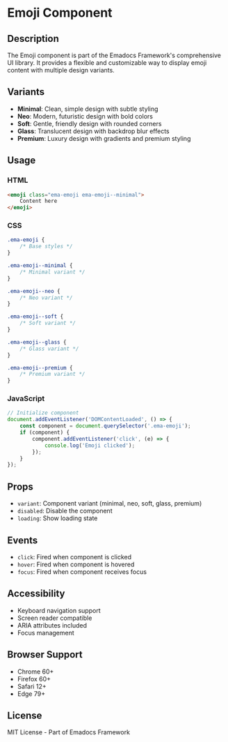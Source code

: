 # Emoji Component

## Description
The Emoji component is part of the Emadocs Framework's comprehensive UI library. It provides a flexible and customizable way to display emoji content with multiple design variants.

## Variants
- **Minimal**: Clean, simple design with subtle styling
- **Neo**: Modern, futuristic design with bold colors
- **Soft**: Gentle, friendly design with rounded corners
- **Glass**: Translucent design with backdrop blur effects
- **Premium**: Luxury design with gradients and premium styling

## Usage

### HTML
```html
<emoji class="ema-emoji ema-emoji--minimal">
    Content here
</emoji>
```

### CSS
```css
.ema-emoji {
    /* Base styles */
}

.ema-emoji--minimal {
    /* Minimal variant */
}

.ema-emoji--neo {
    /* Neo variant */
}

.ema-emoji--soft {
    /* Soft variant */
}

.ema-emoji--glass {
    /* Glass variant */
}

.ema-emoji--premium {
    /* Premium variant */
}
```

### JavaScript
```javascript
// Initialize component
document.addEventListener('DOMContentLoaded', () => {
    const component = document.querySelector('.ema-emoji');
    if (component) {
        component.addEventListener('click', (e) => {
            console.log('Emoji clicked');
        });
    }
});
```

## Props
- `variant`: Component variant (minimal, neo, soft, glass, premium)
- `disabled`: Disable the component
- `loading`: Show loading state

## Events
- `click`: Fired when component is clicked
- `hover`: Fired when component is hovered
- `focus`: Fired when component receives focus

## Accessibility
- Keyboard navigation support
- Screen reader compatible
- ARIA attributes included
- Focus management

## Browser Support
- Chrome 60+
- Firefox 60+
- Safari 12+
- Edge 79+

## License
MIT License - Part of Emadocs Framework

